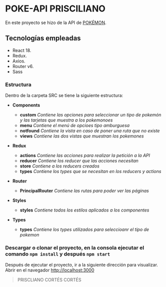 # POKE-API PRISCILIANO

En este proyecto se hizo de la API de [POKÉMON](https://pokeapi.co/api/v2/pokemon).

## Tecnologías empleadas

- React 18.
- Redux.
- Axios.
- Router v6.
- Sass

### Estructura

Dentro de la carpeta SRC se tiene la siguiente estructura:

- **Components**
    - **custom** *Contiene las opciones para seleccionar un tipo de pokemón y las tarjetas que muestra a los pokemonoes*
    - **menu** *Contiene el menú de opcioes tipo amburguesa*
    - **notfound** *Contiene la vista en caso de poner una ruta que no existe*
    - **views** *Contiene las dos vistas que muestran los pokemones*

- **Redux**
    - **actions** *Contiene las acciones para realizar la petición a la API*
    - **reducer** *Contiene los reducer que las acciones necesitan*
    - **store**  *Contiene a los reducers creados*
    - **types** *Contiene los types que se necesitan en los reducers y actions*

- **Router** 
    - **PrincipalRouter** *Contiene las rutas para poder ver las páginas*

- **Styles**
    - **styles** *Contiene todos los estilos aplicados a los componentes*

- **Types**
    - **types** *Contiene los types utilizados para seleccioanr el tipo de pokemon*

###  Descargar o clonar el proyecto, en la consola ejecutar el comando `npm install`  y después `npm start`

Después de ejecutar el proyecto, ir a la siguiente dirección para visualizar.
Abrir en el navegador [http://localhost:3000](http://localhost:3000)

> PRISCLIANO CORTÉS CORTÉS

